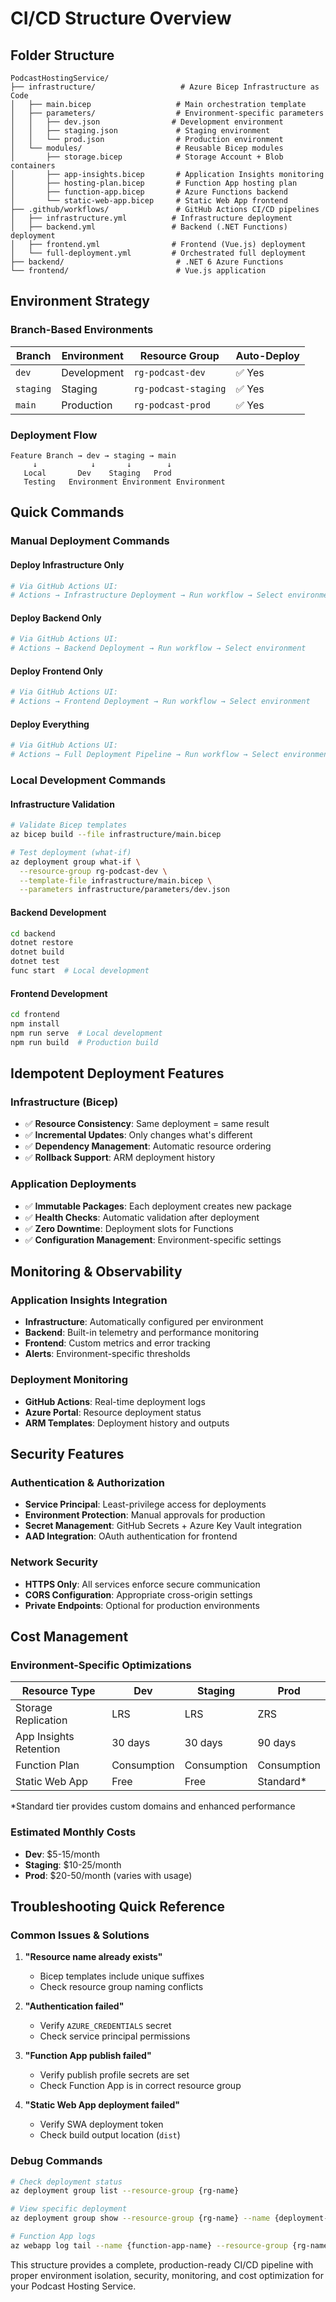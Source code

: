# CI/CD Structure Overview

## Folder Structure

```
PodcastHostingService/
├── infrastructure/                   # Azure Bicep Infrastructure as Code
│   ├── main.bicep                   # Main orchestration template
│   ├── parameters/                  # Environment-specific parameters
│   │   ├── dev.json                # Development environment
│   │   ├── staging.json             # Staging environment
│   │   └── prod.json                # Production environment
│   └── modules/                     # Reusable Bicep modules
│       ├── storage.bicep            # Storage Account + Blob containers
│       ├── app-insights.bicep       # Application Insights monitoring
│       ├── hosting-plan.bicep       # Function App hosting plan
│       ├── function-app.bicep       # Azure Functions backend
│       └── static-web-app.bicep     # Static Web App frontend
├── .github/workflows/               # GitHub Actions CI/CD pipelines
│   ├── infrastructure.yml          # Infrastructure deployment
│   ├── backend.yml                 # Backend (.NET Functions) deployment
│   ├── frontend.yml                # Frontend (Vue.js) deployment
│   └── full-deployment.yml         # Orchestrated full deployment
├── backend/                         # .NET 6 Azure Functions
└── frontend/                        # Vue.js application
```

## Environment Strategy

### Branch-Based Environments
| Branch    | Environment | Resource Group       | Auto-Deploy |
|-----------|-------------|---------------------|-------------|
| `dev`     | Development | `rg-podcast-dev`    | ✅ Yes      |
| `staging` | Staging     | `rg-podcast-staging`| ✅ Yes      |
| `main`    | Production  | `rg-podcast-prod`   | ✅ Yes      |

### Deployment Flow
```
Feature Branch → dev → staging → main
     ↓            ↓       ↓        ↓
   Local       Dev    Staging   Prod
   Testing   Environment Environment Environment
```

## Quick Commands

### Manual Deployment Commands

#### Deploy Infrastructure Only
```bash
# Via GitHub Actions UI:
# Actions → Infrastructure Deployment → Run workflow → Select environment
```

#### Deploy Backend Only  
```bash
# Via GitHub Actions UI:
# Actions → Backend Deployment → Run workflow → Select environment
```

#### Deploy Frontend Only
```bash
# Via GitHub Actions UI:
# Actions → Frontend Deployment → Run workflow → Select environment
```

#### Deploy Everything
```bash
# Via GitHub Actions UI:
# Actions → Full Deployment Pipeline → Run workflow → Select environment and components
```

### Local Development Commands

#### Infrastructure Validation
```bash
# Validate Bicep templates
az bicep build --file infrastructure/main.bicep

# Test deployment (what-if)
az deployment group what-if \
  --resource-group rg-podcast-dev \
  --template-file infrastructure/main.bicep \
  --parameters infrastructure/parameters/dev.json
```

#### Backend Development
```bash
cd backend
dotnet restore
dotnet build
dotnet test
func start  # Local development
```

#### Frontend Development
```bash
cd frontend
npm install
npm run serve  # Local development
npm run build  # Production build
```

## Idempotent Deployment Features

### Infrastructure (Bicep)
- ✅ **Resource Consistency**: Same deployment = same result
- ✅ **Incremental Updates**: Only changes what's different
- ✅ **Dependency Management**: Automatic resource ordering
- ✅ **Rollback Support**: ARM deployment history

### Application Deployments
- ✅ **Immutable Packages**: Each deployment creates new package
- ✅ **Health Checks**: Automatic validation after deployment
- ✅ **Zero Downtime**: Deployment slots for Functions
- ✅ **Configuration Management**: Environment-specific settings

## Monitoring & Observability

### Application Insights Integration
- **Infrastructure**: Automatically configured per environment
- **Backend**: Built-in telemetry and performance monitoring  
- **Frontend**: Custom metrics and error tracking
- **Alerts**: Environment-specific thresholds

### Deployment Monitoring
- **GitHub Actions**: Real-time deployment logs
- **Azure Portal**: Resource deployment status
- **ARM Templates**: Deployment history and outputs

## Security Features

### Authentication & Authorization
- **Service Principal**: Least-privilege access for deployments
- **Environment Protection**: Manual approvals for production
- **Secret Management**: GitHub Secrets + Azure Key Vault integration
- **AAD Integration**: OAuth authentication for frontend

### Network Security
- **HTTPS Only**: All services enforce secure communication
- **CORS Configuration**: Appropriate cross-origin settings
- **Private Endpoints**: Optional for production environments

## Cost Management

### Environment-Specific Optimizations
| Resource Type | Dev | Staging | Prod |
|---------------|-----|---------|------|
| Storage Replication | LRS | LRS | ZRS |
| App Insights Retention | 30 days | 30 days | 90 days |
| Function Plan | Consumption | Consumption | Consumption |
| Static Web App | Free | Free | Standard* |

*Standard tier provides custom domains and enhanced performance

### Estimated Monthly Costs
- **Dev**: $5-15/month
- **Staging**: $10-25/month  
- **Prod**: $20-50/month (varies with usage)

## Troubleshooting Quick Reference

### Common Issues & Solutions

1. **"Resource name already exists"**
   - Bicep templates include unique suffixes
   - Check resource group naming conflicts

2. **"Authentication failed"**
   - Verify `AZURE_CREDENTIALS` secret
   - Check service principal permissions

3. **"Function App publish failed"**
   - Verify publish profile secrets are set
   - Check Function App is in correct resource group

4. **"Static Web App deployment failed"**
   - Verify SWA deployment token
   - Check build output location (`dist`)

### Debug Commands
```bash
# Check deployment status
az deployment group list --resource-group {rg-name}

# View specific deployment
az deployment group show --resource-group {rg-name} --name {deployment-name}

# Function App logs
az webapp log tail --name {function-app-name} --resource-group {rg-name}
```

This structure provides a complete, production-ready CI/CD pipeline with proper environment isolation, security, monitoring, and cost optimization for your Podcast Hosting Service.
